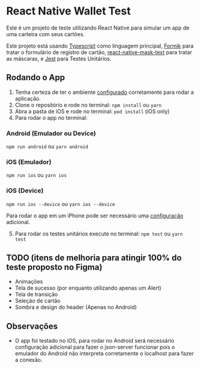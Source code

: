 # React Native Wallet Test

Este é um projeto de teste utilizando React Native para simular um app de uma carteira com seus cartões.

Este projeto está usando [Typescript](https://reactnative.dev/docs/typescript) como linguagem principal, [Formik](https://formik.org/docs/guides/react-native) para tratar o formulário de registro de cartão, [react-native-mask-text](https://github.com/akinncar/react-native-mask-text) para tratar as máscaras, e [Jest](https://jestjs.io/) para Testes Unitários.

Rodando o App
---------------
1. Tenha certeza de ter o ambiente [configurado](https://reactnative.dev/docs/environment-setup) corretamente para rodar a aplicação.
2. Clone o repositório e rode no terminal: ```npm install``` ou ```yarn```
3. Abra a pasta de iOS e rode no terminal: ```pod install``` (iOS only)
4. Para rodar o app no terminal:
### Android (Emulador ou Device)
```npm run android``` ou ```yarn android```

### iOS (Emulador)
```npm run ios``` ou ```yarn ios```
### iOS (Device)
```npm run ios --device``` ou ```yarn ios --device```

Para rodar o app em um iPhone pode ser necessário uma [configuração](https://reactnative.dev/docs/running-on-device) adicional.

5. Para rodar os testes unitários execute no terminal: ```npm test``` ou ```yarn test```

TODO (itens de melhoria para atingir 100% do teste proposto no Figma)
---------------
- Animações
- Tela de sucesso (por enquanto utilizando apenas um Alert)
- Tela de transição
- Seleção de cartão
- Sombra e design do header (Apenas no Android)

Observações
---------------
- O app foi testado no iOS, para rodar no Android será necessário configuração adicional para fazer o json-server funcionar pois o emulador do Android não interpreta corretamente o localhost para fazer a conexão.